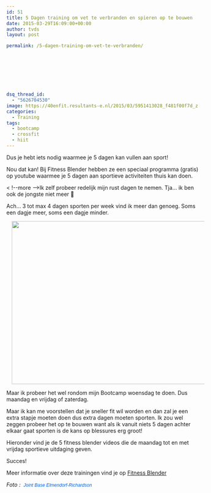 ```yaml
---
id: 51
title: 5 Dagen training om vet te verbranden en spieren op te bouwen
date: 2015-03-29T16:09:00+00:00
author: tvds
layout: post

permalink: /5-dagen-training-om-vet-te-verbranden/








dsq_thread_id:
  - "5626704530"
image: https://40enfit.resultants-e.nl/2015/03/5951413028_f481f00f7d_z.jpg
categories:
  - Training
tags:
  - bootcamp
  - crossfit
  - hiit
---
```

Dus je hebt iets nodig waarmee je 5 dagen kan vullen aan sport!

Nou dat kan! Bij Fitness Blender hebben ze een speciaal programma (gratis) op youtube waarmee je 5 dagen aan sportieve activiteiten thuis kan doen.

< !--more -->Ik zelf probeer redelijk mijn rust dagen te nemen. Tja… ik ben ook de jongste niet meer 🙂
  
Ach… 3 tot max 4 dagen sporten per week vind ik meer dan genoeg. Soms een dagje meer, soms een dagje minder.

<div class="separator" style="clear: both; text-align: center;">
  <a href="https://farm7.staticflickr.com/6145/5951413028_f481f00f7d_z.jpg" imageanchor="1" style="margin-left: 1em; margin-right: 1em;"><img border="0" height="426" src="https://farm7.staticflickr.com/6145/5951413028_f481f00f7d_z.jpg" width="640" /></a>
</div>

Maar ik probeer het wel rondom mijn Bootcamp woensdag te doen. Dus maandag en vrijdag of zaterdag.

Maar ik kan me voorstellen dat je sneller fit wil worden en dan zal je een extra stapje moeten doen dus extra dagen moeten sporten. Ik zou wel zeggen probeer het op te bouwen want als ik vanuit niets 5 dagen achter elkaar gaat sporten is de kans op blessures erg groot!

Hieronder vind je de 5 fitness blender videos die de maandag tot en met vrijdag sportieve uitdaging geven.

Succes!
  


Meer informatie over deze trainingen vind je op [Fitness Blender](http://www.fitnessblender.com/articles/fitness-blenders-5-day-workout-challenge-to-burn-fat-and-build-lean-muscle-free-workout-plan-online)

_Foto :&nbsp;&nbsp;<a href="https://www.flickr.com/photos/arcticwarrior/" style="background-color: #fefefe; color: #0063dc; font-family: Arial, Helvetica, sans-serif; font-size: 12px; line-height: 18px; text-decoration: none;">Joint Base Elmendorf-Richardson</a>_